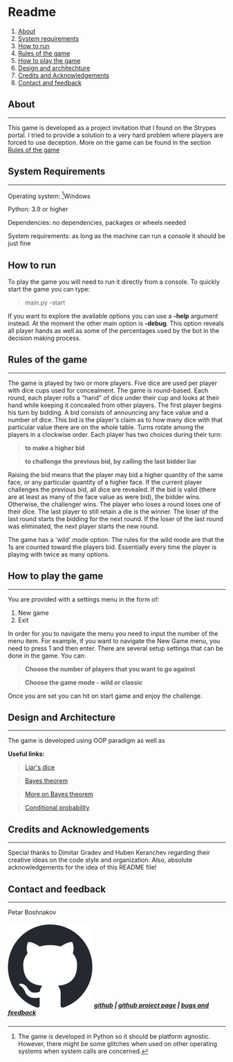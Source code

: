 # Readme

1. [About](#about)
1. [System requirements](#system-requirements)
1. [How to run](#how-to-run)
1. [Rules of the game](#rules-of-the-game)
1. [How to play the game](#how-to-play-the-game)
1. [Design and architechture](#design-and-architecture)
1. [Credits and Acknowledgements](#credits-and-acknowledgements)
1. [Contact and feedback](#contact)

## About
---
This game is developed as a project invitation that I found on the Strypes portal. I tried to provide a solution to a very hard problem where players are forced to use deception. More on the game can be found in the section [Rules of the game](#rules-of-the-game)

## System Requirements
---
Operating system: [^1]Windows 

Python: 3.9 or higher

Dependencies: no dependencies, packages or wheels needed 

System requirements: as long as the machine can run a console it should be just fine

[^1]: The game is developed in Python so it should be platform agnostic. However, there might be some glitches when used on other operating systems when system calls are concerned.

## How to run
To play the game you will need to run it directly from a console. To quickly start the game you can type:

> main.py -start

If you want to explore the available options you can use a __-help__ argument instead. At the moment the other main option is __-debug__. This option reveals all player hands as well as some of the percentages used by the bot in the decision making process.

## Rules of the game
---
The game is played by two or more players. Five dice are used per player with dice cups used for concealment. The game is round-based. Each round, each player rolls a "hand" of dice under their cup and looks at their hand while keeping it concealed from other players. The first player begins his turn by bidding. A bid consists of announcing any face value and a number of dice. This bid is the player's claim as to how many dice with that particular value there are on the whole table. Turns rotate among the players in a clockwise order. Each player has two choices during their turn: 

> __to make a higher bid__

> __to challenge the previous bid, by calling the last bidder liar__

Raising the bid means that the player may bid a higher quantity of the same face, or any particular quantity of a higher face. If the current player challenges the previous bid, all dice are revealed. If the bid is valid (there are at least as many of the face value as were bid), the bidder wins. Otherwise, the challenger wins. The player who loses a round loses one of their dice. The last player to still retain a die is the winner. The loser of the last round starts the bidding for the next round. If the loser of the last round was eliminated, the next player starts the new round.

The game has a 'wild' mode option. The rules for the wild mode are that the 1s are counted toward the players bid. Essentially every time the player is playing with twice as many options.

## How to play the game
---
You are provided with a settings menu in the form of:
1. New game
2. Exit

In order for you to navigate the menu you need to input the number of the menu item. For example, if you want to navigate the New Game menu, you need to press 1 and then enter. There are several setup settings that can be done in the game. You can:

> __Choose the number of players that you want to go against__

> __Choose the game mode - wild or classic__

Once you are set you can hit on start game and enjoy the challenge.

## Design and Architecture
---

The game is developed using OOP paradigm as well as 

__Useful links:__
> [Liar's dice](https://en.wikipedia.org/wiki/Liar%27s_dice)

> [Bayes theorem](https://en.wikipedia.org/wiki/Bayes%27_theorem)

> [More on Bayes theorem](https://medium.com/swlh/bayes-theorem-probability-818deb5d1613)

> [Conditional probability](https://www.nagwa.com/en/explainers/403141497934/)

## Credits and Acknowledgements
---
Special thanks to Dimitar Gradev and Huben Keranchev regarding their creative ideas on the code style and organization. Also, absolute acknowledgements for the idea of this README file!

## Contact and feedback
---

Petar Boshnakov
#####  <img src= '/assets/github-mark.svg' /> [github](https://github.com/PetarBoshnakov) | [github project page](https://github.com/PetarBoshnakov/dice-game) | [bugs and feedback](https://github.com/PetarBoshnakov/dice-game/issues)
